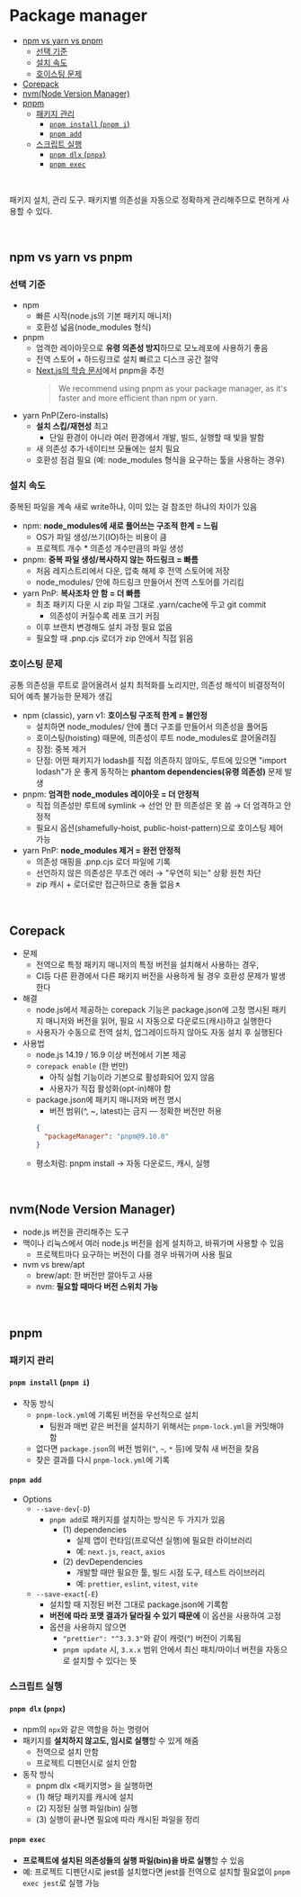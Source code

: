 # Package manager <!-- omit from toc -->

- [npm vs yarn vs pnpm](#npm-vs-yarn-vs-pnpm)
  - [선택 기준](#선택-기준)
  - [설치 속도](#설치-속도)
  - [호이스팅 문제](#호이스팅-문제)
- [Corepack](#corepack)
- [nvm(Node Version Manager)](#nvmnode-version-manager)
- [pnpm](#pnpm)
  - [패키지 관리](#패키지-관리)
    - [`pnpm install` (`pnpm i`)](#pnpm-install-pnpm-i)
    - [`pnpm add`](#pnpm-add)
  - [스크립트 실행](#스크립트-실행)
    - [`pnpm dlx` (`pnpx`)](#pnpm-dlx-pnpx)
    - [`pnpm exec`](#pnpm-exec)

<br>

패키지 설치, 관리 도구. 패키지별 의존성을 자동으로 정확하게 관리해주므로 편하게 사용할 수 있다.

<br>

## npm vs yarn vs pnpm

### 선택 기준

- npm
  - 빠른 시작(node.js의 기본 패키지 매니저)
  - 호환성 넓음(node_modules 형식)
- pnpm
  - 엄격한 레이아웃으로 **유령 의존성 방지**하므로 모노레포에 사용하기 좋음
  - 전역 스토어 + 하드링크로 설치 빠르고 디스크 공간 절약
  - [Next.js의 학습 문서](https://nextjs.org/learn/dashboard-app/getting-started#creating-a-new-project)에서 pnpm을 추천
    > We recommend using pnpm as your package manager, as it's faster and more efficient than npm or yarn.
- yarn PnP(Zero-installs)
  - **설치 스킵/재현성** 최고
    - 단일 환경이 아니라 여러 환경에서 개발, 빌드, 실행할 때 빛을 발함
  - 새 의존성 추가·네이티브 모듈에는 설치 필요
  - 호환성 점검 필요 (예: node_modules 형식을 요구하는 툴을 사용하는 경우)

### 설치 속도

중복된 파일을 계속 새로 write하냐, 이미 있는 걸 참조만 하냐의 차이가 있음

- npm: **node_modules에 새로 풀어쓰는 구조적 한계 = 느림**
  - OS가 파일 생성/쓰기(IO)하는 비용이 큼
  - 프로젝트 개수 \* 의존성 개수만큼의 파일 생성
- pnpm: **중복 파일 생성/복사하지 않는 하드링크 = 빠름**
  - 처음 레지스트리에서 다운, 압축 해제 후 전역 스토어에 저장
  - node_modules/ 안에 하드링크 만들어서 전역 스토어를 가리킴
- yarn PnP: **복사조차 안 함 = 더 빠름**
  - 최초 패키지 다운 시 zip 파일 그대로 .yarn/cache에 두고 git commit
    - 의존성이 커질수록 레포 크기 커짐
  - 이후 브랜치 변경해도 설치 과정 필요 없음
  - 필요할 때 .pnp.cjs 로더가 zip 안에서 직접 읽음

### 호이스팅 문제

공통 의존성을 루트로 끌어올려서 설치 최적화를 노리지만, 의존성 해석이 비결정적이 되어 예측 불가능한 문제가 생김

- npm (classic), yarn v1: **호이스팅 구조적 한계 = 불안정**
  - 설치하면 node_modules/ 안에 폴더 구조를 만들어서 의존성을 풀어둠
  - 호이스팅(hoisting) 때문에, 의존성이 루트 node_modules로 끌어올려짐
  - 장점: 중복 제거
  - 단점: 어떤 패키지가 lodash를 직접 의존하지 않아도, 루트에 있으면 "import lodash"가 운 좋게 동작하는 **phantom dependencies(유령 의존성)** 문제 발생
- pnpm: **엄격한 node_modules 레이아웃 = 더 안정적**
  - 직접 의존성만 루트에 symlink → 선언 안 한 의존성은 못 씀 → 더 엄격하고 안정적
  - 필요시 옵션(shamefully-hoist, public-hoist-pattern)으로 호이스팅 제어 가능
- yarn PnP: **node_modules 제거 = 완전 안정적**
  - 의존성 매핑을 .pnp.cjs 로더 파일에 기록
  - 선언하지 않은 의존성은 무조건 에러 → "우연히 되는" 상황 원천 차단
  - zip 캐시 + 로더로만 접근하므로 충돌 없음ㅊ

<br>

## Corepack

- 문제
  - 전역으로 특정 패키지 매니저의 특정 버전을 설치해서 사용하는 경우,
  - CI등 다른 환경에서 다른 패키지 버전을 사용하게 될 경우 호환성 문제가 발생한다
- 해결
  - node.js에서 제공하는 corepack 기능은 package.json에 고정 명시된 패키지 매니저와 버전을 읽어, 필요 시 자동으로 다운로드(캐시)하고 실행한다
  - 사용자가 수동으로 전역 설치, 업그레이드하지 않아도 자동 설치 후 실행된다
- 사용법
  - node.js 14.19 / 16.9 이상 버전에서 기본 제공
  - `corepack enable` (한 번만)
    - 아직 실험 기능이라 기본으로 활성화되어 있지 않음
    - 사용자가 직접 활성화(opt-in)해야 함
  - package.json에 패키지 매니저와 버전 명시
    - 버전 범위(^, ~, latest)는 금지 — 정확한 버전만 허용
    ```json
    {
      "packageManager": "pnpm@9.10.0"
    }
    ```
  - 평소처럼: pnpm install → 자동 다운로드, 캐시, 실행

<br>

## nvm(Node Version Manager)

- node.js 버전을 관리해주는 도구
- 맥이나 리눅스에서 여러 node.js 버전을 쉽게 설치하고, 바꿔가며 사용할 수 있음
  - 프로젝트마다 요구하는 버전이 다를 경우 바꿔가며 사용 필요
- nvm vs brew/apt
  - brew/apt: 한 버전만 깔아두고 사용
  - nvm: **필요할 때마다 버전 스위치 가능**

<br>

## pnpm

### 패키지 관리

#### `pnpm install` (`pnpm i`)

- 작동 방식
  - `pnpm-lock.yml`에 기록된 버전을 우선적으로 설치
    - 팀원과 매번 같은 버전을 설치하기 위해서는 `pnpm-lock.yml`을 커밋해야 함
  - 없다면 `package.json`의 버전 범위(`^`, `~`, `*` 등)에 맞춰 새 버전을 찾음
  - 찾은 결과를 다시 `pnpm-lock.yml`에 기록

#### `pnpm add`

- Options
  - `--save-dev`(`-D`)
    - `pnpm add`로 패키지를 설치하는 방식은 두 가지가 있음
      - (1) dependencies
        - 실제 앱이 런타임(프로덕션 실행)에 필요한 라이브러리
        - 예: `next.js`, `react`, `axios`
      - (2) devDependencies
        - 개발할 때만 필요한 툴, 빌드 시점 도구, 테스트 라이브러리
        - 예: `prettier`, `eslint`, `vitest`, `vite`
  - `--save-exact`(`-E`)
    - 설치할 때 지정된 버전 그대로 package.json에 기록함
    - **버전에 따라 포맷 결과가 달라질 수 있기 때문에** 이 옵션을 사용하여 고정
    - 옵션을 사용하지 않으면
      - `"prettier": "^3.3.3"`와 같이 캐럿(^) 버전이 기록됨
      - `pnpm update` 시, `3.x.x` 범위 안에서 최신 패치/마이너 버전을 자동으로 설치할 수 있다는 뜻

### 스크립트 실행

#### `pnpm dlx` (`pnpx`)

- npm의 `npx`와 같은 역할을 하는 명령어
- 패키지를 **설치하지 않고도, 임시로 실행**할 수 있게 해줌
  - 전역으로 설치 안함
  - 프로젝트 디펜던시로 설치 안함
- 동작 방식
  - pnpm dlx <패키지명> 을 실행하면
  - (1) 해당 패키지를 캐시에 설치
  - (2) 지정된 실행 파일(bin) 실행
  - (3) 실행이 끝나면 필요에 따라 캐시된 파일을 정리

#### `pnpm exec`

- **프로젝트에 설치된 의존성들의 실행 파일(bin)을 바로 실행**할 수 있음
- 예: 프로젝트 디펜던시로 jest를 설치했다면 jest를 전역으로 설치할 필요없이 `pnpm exec jest`로 실행 가능
